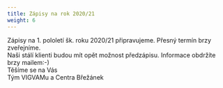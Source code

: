 ```yaml
---
title: Zápisy na rok 2020/21
weight: 6
---
```

Zápisy na 1. pololetí šk. roku 2020/21 připravujeme. Přesný termín brzy zveřejníme.\
Naši stálí klienti budou mít opět možnost předzápisu. Informace obdržíte brzy mailem:-)\
Těšíme se na Vás\
Tým  VIGVAMu a Centra Břežánek